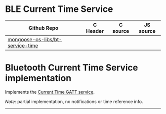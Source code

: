 # BLE Current Time Service
| Github Repo | C Header | C source  | JS source |
| ----------- | -------- | --------  | ----------------- |
| [mongoose-os-libs/bt-service-time](https://github.com/mongoose-os-libs/bt-service-time) | [](https://github.com/mongoose-os-libs/bt-service-time/tree/master/include/) | &nbsp;  | &nbsp;         |

# Bluetooth Current Time Service implementation

Implements the [Current Time GATT service](https://www.bluetooth.com/specifications/gatt/viewer?attributeXmlFile=org.bluetooth.service.current_time.xml).

*Note:* partial implementation, no notifications or time reference info.


 ----- 

